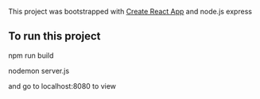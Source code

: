 This project was bootstrapped with [Create React App](https://github.com/facebook/create-react-app) and node.js express

## To run this project

npm run build 

nodemon server.js

and go to localhost:8080 to view
